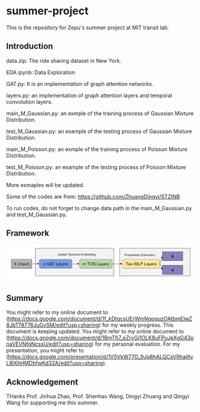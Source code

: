 # summer-project
This is the repository for Zepu's summer project at MIT transit lab.

## Introduction
data.zip: The ride sharing dataset in New York.

EDA.ipynb: Data Exploration

GAT.py: It is an implementation of graph attention networks.

layers.py: an implementation of graph attention layers and temporal convolution layers.

main_M_Gaussian.py: an exmple of the training process of Gaussian Mixture Distribution.

test_M_Gaussian.py: an example of the testing process of Gaussian Mixture Distribution.

main_M_Poisson.py: an exmple of the training process of Poisson Mixture Distribution.

test_M_Poisson.py: an example of the testing process of Poisson Mixture Distribution.

More exmaples will be updated.

Some of the codes are from: 
https://github.com/ZhuangDingyi/STZINB

To run codes, do not forget to change data path in the main_M_Gaussian.py and test_M_Gaussian.py.

## Framework
![Framework](Docs/structure.png)

## Summary
You might refer to my online document to (https://docs.google.com/document/d/1f_kDtgcsUErWmNqoquzOAtbmElwZ8JbT78776JuGvSM/edit?usp=sharing) for my weekly progress. This document is keeping updated.
You might refer to my online document to (https://docs.google.com/document/d/1BmTfi7_eZrvGi1OLK8uFPuJeXgG43onaVEVNfqNcssU/edit?usp=sharing) for my personal evaluation.
For my presentation, you might refer to (https://docs.google.com/presentation/d/1V5VkW77O_9Jq8hALQCsVRhajItyL8lXhHMDhfwKd32A/edit?usp=sharing).

## Acknowledgement

THanks Prof. Jinhua Zhao, Prof. Shenhao Wang, Dingyi Zhuang and Qingyi Wang for supporting me this summer.


